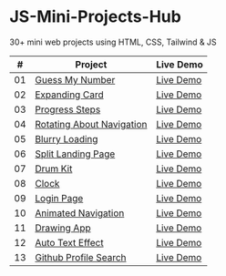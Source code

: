 # JS-Mini-Projects-Hub

30+ mini web projects using HTML, CSS, Tailwind & JS

|  #  | Project                                                                                                            | Live Demo                                                                                |
| :-: | ------------------------------------------------------------------------------------------------------------------ | ---------------------------------------------------------------------------------------- |
| 01  | [Guess My Number](https://github.com/sazit96/JS-Mini-Projects-Hub/tree/main/GuessMyNumber)                         | [Live Demo](https://sazit96.github.io/JS-Mini-Projects-Hub/GuessMyNumber/)               |
| 02  | [Expanding Card](https://github.com/sazit96/JS-Mini-Projects-Hub/tree/main/ExpandingCard)                          | [Live Demo](https://sazit96.github.io/JS-Mini-Projects-Hub/ExpandingCard/)               |
| 03  | [Progress Steps](https://github.com/sazit96/JS-Mini-Projects-Hub/tree/main/ProgressSteps)                          | [Live Demo](https://sazit96.github.io/JS-Mini-Projects-Hub/ProgressSteps/)               |
| 04  | [Rotating About Navigation](https://github.com/sazit96/JS-Mini-Projects-Hub/tree/main/RotatingNavigationAnimation) | [Live Demo](https://sazit96.github.io/JS-Mini-Projects-Hub/RotatingNavigationAnimation/) |
| 05  | [Blurry Loading](https://github.com/sazit96/JS-Mini-Projects-Hub/tree/main/BlurryLoading)                          | [Live Demo](https://sazit96.github.io/JS-Mini-Projects-Hub/BlurryLoading/)               |
| 06  | [Split Landing Page ](https://github.com/sazit96/JS-Mini-Projects-Hub/tree/main/SplitLandingPage)                  | [Live Demo](https://sazit96.github.io/JS-Mini-Projects-Hub/SplitLandingPage/)            |
| 07  | [Drum Kit ](https://github.com/sazit96/JS-Mini-Projects-Hub/tree/main/DrumKit)                                     | [Live Demo](https://sazit96.github.io/JS-Mini-Projects-Hub/DrumKit/)                     |
| 08  | [Clock ](https://github.com/sazit96/JS-Mini-Projects-Hub/tree/main/CSSJSClock)                                     | [Live Demo](https://sazit96.github.io/JS-Mini-Projects-Hub/CSSJSClock/)                  |
| 09  | [Login Page ](https://github.com/sazit96/JS-Mini-Projects-Hub/tree/main/LoginPage)                                 | [Live Demo](https://sazit96.github.io/JS-Mini-Projects-Hub/LoginPage/)                   |
| 10  | [Animated Navigation ](https://github.com/sazit96/JS-Mini-Projects-Hub/tree/main/AnimatedNavigation)               | [Live Demo](https://sazit96.github.io/JS-Mini-Projects-Hub/AnimatedNavigation/)          |
| 11  | [Drawing App ](https://github.com/sazit96/JS-Mini-Projects-Hub/tree/main/DrawingApp)                               | [Live Demo](https://sazit96.github.io/JS-Mini-Projects-Hub/DrawingApp/)                  |
| 12  | [Auto Text Effect ](https://github.com/sazit96/JS-Mini-Projects-Hub/tree/main/AutoTextEffect)                      | [Live Demo](https://sazit96.github.io/JS-Mini-Projects-Hub/AutoTextEffect/)              |
| 13  | [Github Profile Search ](https://github.com/sazit96/JS-Mini-Projects-Hub/tree/main/GithubProfilesSearch)           | [Live Demo](https://sazit96.github.io/JS-Mini-Projects-Hub/GithubProfilesSearch/)        |
